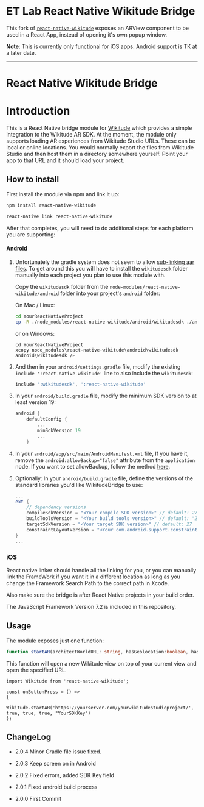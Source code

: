 # ET Lab React Native Wikitude Bridge
This fork of [`react-native-wikitude`](https://github.com/brave-digital/react-native-wikitude) exposes an ARView component to be used in a React App, instead of opening it's own popup window.

**Note**: This is currently only functional for iOS apps. Android support is TK at a later date.

--------
# React Native Wikitude Bridge

# Introduction
This is a React Native bridge module for [Wikitude](https://www.wikitude.com/) which provides a simple integration to the Wikitude AR SDK.
At the moment, the module only supports loading AR experiences from Wikitude Studio URLs. These can be local or online locations.
You would normally export the files from Wikitude Studio and then host them in a directory somewhere yourself. Point your app to that URL and it should load your project.

## How to install

First install the module via npm and link it up:

```bash
npm install react-native-wikitude

react-native link react-native-wikitude
```
After that completes, you will need to do additional steps for each platform you are supporting:

#### Android

1. Unfortunately the gradle system does not seem to allow [sub-linking aar files](https://issuetracker.google.com/issues/36971586). To get around this you will have to install the `wikitudesdk` folder manually into each project you plan to use this module with.

	Copy the `wikitudesdk` folder from the `node-modules/react-native-wikitude/android` folder into your project's `android` folder:

	On Mac / Linux:

	```bash
	cd YourReactNativeProject
	cp -R ./node_modules/react-native-wikitude/android/wikitudesdk ./android/wikitudesdk
	```

	or on Windows:

	```dos
	cd YourReactNativeProject
	xcopy node_modules\react-native-wikitude\android\wikitudesdk android\wikitudesdk /E
	```

2. And then in your `android/settings.gradle` file, modify the existing `include ':react-native-wikitude'` line to also include the `wikitudesdk`:
	```gradle
	include ':wikitudesdk', ':react-native-wikitude'
	```

3. In your `android/build.gradle` file, modify the minimum SDK version to at least version 19:
	```gradle
	android {
		defaultConfig {
			...
			minSdkVersion 19
			...
		}
	```
4. In your `android/app/src/main/AndroidManifest.xml` file, If you have it, remove the `android:allowBackup="false"` attribute from the `application` node. If you want to set allowBackup, follow the method [here](https://github.com/OfficeDev/msa-auth-for-android/issues/21).

5. Optionally: In your `android/build.gradle` file, define the versions of the standard libraries you'd like WikitudeBridge to use:
	```gradle
	...
	ext {
		// dependency versions
		compileSdkVersion = "<Your compile SDK version>" // default: 27
		buildToolsVersion = "<Your build tools version>" // default: "27.0.3"
		targetSdkVersion = "<Your target SDK version>" // default: 27
		constraintLayoutVersion = "<Your com.android.support.constraint:constraint-layout version>" //default "1.0.2"
	}
	...
	```

### iOS

React native linker should handle all the linking for you, or you can manually link the FrameWork if you want it in a different location as long as you change the Framework Search Path to the correct path in Xcode.

Also make sure the bridge is after React Native projects in your build order.

The JavaScript Framework Version 7.2 is included in this repository.

## Usage

The module exposes just one function:
```typescript
function startAR(architectWorldURL: string, hasGeolocation:boolean, hasImageRecognition:boolean, hasInstantTracking:boolean, wikitudeSDKKey:string)
```
This function will open a new Wikitude view on top of your current view and open the specified URL.

```ecmascript 6
import Wikitude from 'react-native-wikitude';

const onButtonPress = () =>
{
	Wikitude.startAR('https://yourserver.com/yourwikitudestudioproject/', true, true, true, "YourSDKKey")
};
```



## ChangeLog

- 2.0.4
	Minor Gradle file issue fixed.

- 2.0.3
	Keep screen on in Android

- 2.0.2
	Fixed errors, added SDK Key field

- 2.0.1
	Fixed android build process

- 2.0.0
	First Commit
